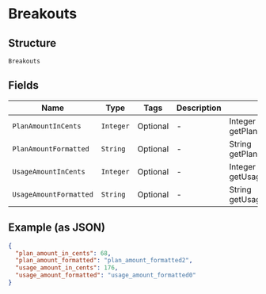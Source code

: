 
# Breakouts

## Structure

`Breakouts`

## Fields

| Name | Type | Tags | Description | Getter | Setter |
|  --- | --- | --- | --- | --- | --- |
| `PlanAmountInCents` | `Integer` | Optional | - | Integer getPlanAmountInCents() | setPlanAmountInCents(Integer planAmountInCents) |
| `PlanAmountFormatted` | `String` | Optional | - | String getPlanAmountFormatted() | setPlanAmountFormatted(String planAmountFormatted) |
| `UsageAmountInCents` | `Integer` | Optional | - | Integer getUsageAmountInCents() | setUsageAmountInCents(Integer usageAmountInCents) |
| `UsageAmountFormatted` | `String` | Optional | - | String getUsageAmountFormatted() | setUsageAmountFormatted(String usageAmountFormatted) |

## Example (as JSON)

```json
{
  "plan_amount_in_cents": 68,
  "plan_amount_formatted": "plan_amount_formatted2",
  "usage_amount_in_cents": 176,
  "usage_amount_formatted": "usage_amount_formatted0"
}
```

